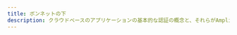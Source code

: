 ```yaml
---
title: ボンネットの下
description: クラウドベースのアプリケーションの基本的な認証の概念と、それらがAmplify Frameworkでどのように動作するかについて詳しくはこちらをご覧ください。
---
```


<inline-fragment platform="js" src="~/lib/auth/fragments/js/overview.md"></inline-fragment> <inline-fragment platform="ios" src="~/lib/auth/fragments/common/overview.md"></inline-fragment> <inline-fragment platform="android" src="~/lib/auth/fragments/common/overview.md"></inline-fragment>
